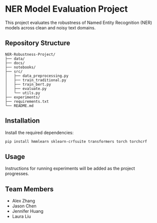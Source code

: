 # NER Model Evaluation Project

This project evaluates the robustness of Named Entity Recognition (NER) models across clean and noisy text domains.

## Repository Structure
```
NER-Robustness-Project/
├── data/
├── docs/
├── notebooks/
├── src/
│   ├── data_preprocessing.py
│   ├── train_traditional.py
│   ├── train_bert.py
│   ├── evaluate.py
│   └── utils.py
├── experiments/
├── requirements.txt
└── README.md
```

## Installation

Install the required dependencies:
```bash
pip install hmmlearn sklearn-crfsuite transformers torch torchcrf
```

## Usage

Instructions for running experiments will be added as the project progresses.

## Team Members

- Alex Zhang
- Jason Chen
- Jennifer Huang
- Laura Liu
